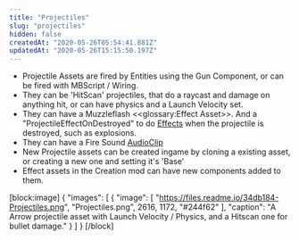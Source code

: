 ```yaml
---
title: "Projectiles"
slug: "projectiles"
hidden: false
createdAt: "2020-05-26T05:54:41.881Z"
updatedAt: "2020-05-26T15:15:50.197Z"
---
```

* Projectile Assets are fired by Entities using the Gun Component, or can be fired with MBScript / Wiring.
* They can be 'HitScan' projectiles, that do a raycast and damage on anything hit, or can have physics and a Launch Velocity set.
* They can have a Muzzleflash <<glossary:Effect Asset>>. And a "ProjectileEffectOnDestroyed" to do [Effects](doc:effects) when the projectile is destroyed, such as explosions.
* They can have a Fire Sound [AudioClip](doc:audioclip) 
* New Projectile assets can be created ingame by cloning a existing asset, or creating a new one and setting it's 'Base'
* Effect assets in the Creation mod can have new components added to them.


[block:image]
{
  "images": [
    {
      "image": [
        "https://files.readme.io/34db184-Projectiles.png",
        "Projectiles.png",
        2616,
        1172,
        "#244f62"
      ],
      "caption": "A Arrow projectile asset with Launch Velocity / Physics, and a Hitscan one for bullet damage."
    }
  ]
}
[/block]